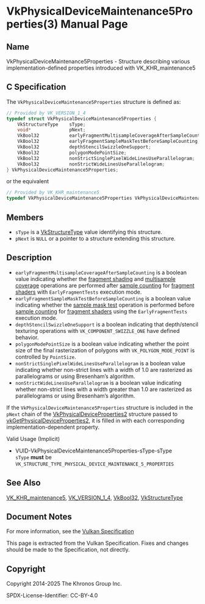 # VkPhysicalDeviceMaintenance5Properties(3) Manual Page

## Name

VkPhysicalDeviceMaintenance5Properties - Structure describing various implementation-defined properties introduced with VK\_KHR\_maintenance5



## [](#_c_specification)C Specification

The `VkPhysicalDeviceMaintenance5Properties` structure is defined as:

```c++
// Provided by VK_VERSION_1_4
typedef struct VkPhysicalDeviceMaintenance5Properties {
    VkStructureType    sType;
    void*              pNext;
    VkBool32           earlyFragmentMultisampleCoverageAfterSampleCounting;
    VkBool32           earlyFragmentSampleMaskTestBeforeSampleCounting;
    VkBool32           depthStencilSwizzleOneSupport;
    VkBool32           polygonModePointSize;
    VkBool32           nonStrictSinglePixelWideLinesUseParallelogram;
    VkBool32           nonStrictWideLinesUseParallelogram;
} VkPhysicalDeviceMaintenance5Properties;
```

or the equivalent

```c++
// Provided by VK_KHR_maintenance5
typedef VkPhysicalDeviceMaintenance5Properties VkPhysicalDeviceMaintenance5PropertiesKHR;
```

## [](#_members)Members

- `sType` is a [VkStructureType](https://registry.khronos.org/vulkan/specs/latest/man/html/VkStructureType.html) value identifying this structure.
- `pNext` is `NULL` or a pointer to a structure extending this structure.

## [](#_description)Description

- `earlyFragmentMultisampleCoverageAfterSampleCounting` is a boolean value indicating whether the [fragment shading](https://registry.khronos.org/vulkan/specs/latest/html/vkspec.html#fragops-shader) and [multisample coverage](https://registry.khronos.org/vulkan/specs/latest/html/vkspec.html#fragops-covg) operations are performed after [sample counting](https://registry.khronos.org/vulkan/specs/latest/html/vkspec.html#fragops-samplecount) for [fragment shaders](https://registry.khronos.org/vulkan/specs/latest/html/vkspec.html#fragops-shader) with `EarlyFragmentTests` execution mode.
- `earlyFragmentSampleMaskTestBeforeSampleCounting` is a boolean value indicating whether the [sample mask test](https://registry.khronos.org/vulkan/specs/latest/html/vkspec.html#fragops-samplemask) operation is performed before [sample counting](https://registry.khronos.org/vulkan/specs/latest/html/vkspec.html#fragops-samplecount) for [fragment shaders](https://registry.khronos.org/vulkan/specs/latest/html/vkspec.html#fragops-shader) using the `EarlyFragmentTests` execution mode.
- `depthStencilSwizzleOneSupport` is a boolean indicating that depth/stencil texturing operations with `VK_COMPONENT_SWIZZLE_ONE` have defined behavior.
- `polygonModePointSize` is a boolean value indicating whether the point size of the final rasterization of polygons with `VK_POLYGON_MODE_POINT` is controlled by `PointSize`.
- `nonStrictSinglePixelWideLinesUseParallelogram` is a boolean value indicating whether non-strict lines with a width of 1.0 are rasterized as parallelograms or using Bresenham’s algorithm.
- `nonStrictWideLinesUseParallelogram` is a boolean value indicating whether non-strict lines with a width greater than 1.0 are rasterized as parallelograms or using Bresenham’s algorithm.

If the `VkPhysicalDeviceMaintenance5Properties` structure is included in the `pNext` chain of the [VkPhysicalDeviceProperties2](https://registry.khronos.org/vulkan/specs/latest/man/html/VkPhysicalDeviceProperties2.html) structure passed to [vkGetPhysicalDeviceProperties2](https://registry.khronos.org/vulkan/specs/latest/man/html/vkGetPhysicalDeviceProperties2.html), it is filled in with each corresponding implementation-dependent property.

Valid Usage (Implicit)

- [](#VUID-VkPhysicalDeviceMaintenance5Properties-sType-sType)VUID-VkPhysicalDeviceMaintenance5Properties-sType-sType  
  `sType` **must** be `VK_STRUCTURE_TYPE_PHYSICAL_DEVICE_MAINTENANCE_5_PROPERTIES`

## [](#_see_also)See Also

[VK\_KHR\_maintenance5](https://registry.khronos.org/vulkan/specs/latest/man/html/VK_KHR_maintenance5.html), [VK\_VERSION\_1\_4](https://registry.khronos.org/vulkan/specs/latest/man/html/VK_VERSION_1_4.html), [VkBool32](https://registry.khronos.org/vulkan/specs/latest/man/html/VkBool32.html), [VkStructureType](https://registry.khronos.org/vulkan/specs/latest/man/html/VkStructureType.html)

## [](#_document_notes)Document Notes

For more information, see the [Vulkan Specification](https://registry.khronos.org/vulkan/specs/latest/html/vkspec.html#VkPhysicalDeviceMaintenance5Properties)

This page is extracted from the Vulkan Specification. Fixes and changes should be made to the Specification, not directly.

## [](#_copyright)Copyright

Copyright 2014-2025 The Khronos Group Inc.

SPDX-License-Identifier: CC-BY-4.0